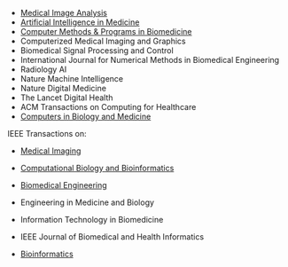 - [Medical Image Analysis](https://www.sciencedirect.com/journal/medical-image-analysis)
- [Artificial Intelligence in Medicine](https://www.sciencedirect.com/journal/artificial-intelligence-in-medicine)
- [Computer Methods & Programs in Biomedicine](https://www.sciencedirect.com/journal/computer-methods-and-programs-in-biomedicine)
- Computerized Medical Imaging and Graphics
- Biomedical Signal Processing and Control
- International Journal for Numerical Methods in Biomedical Engineering
- Radiology AI
- Nature Machine Intelligence
- Nature Digital Medicine
- The Lancet Digital Health
- ACM Transactions on Computing for Healthcare
- [Computers in Biology and Medicine](https://www.sciencedirect.com/journal/computers-in-biology-and-medicine)

IEEE Transactions on:
- [Medical Imaging](https://ieeexplore.ieee.org/xpl/RecentIssue.jsp?punumber=42)
- [Computational Biology and Bioinformatics](https://ieeexplore.ieee.org/xpl/RecentIssue.jsp?punumber=8857)
- [Biomedical Engineering](https://ieeexplore.ieee.org/xpl/RecentIssue.jsp?punumber=10)
- Engineering in Medicine and Biology
- Information Technology in Biomedicine
- IEEE Journal of Biomedical and Health Informatics


- [Bioinformatics](https://academic.oup.com/bioinformatics)
